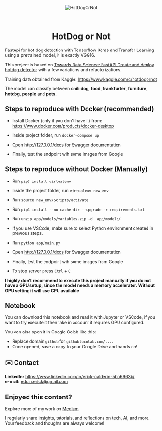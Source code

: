 <div align="center" id="top"> 
  <img src="https://drive.google.com/uc?id=11ildP7IqK4UzBUXXnW53s-NJlVZZfQHM" alt="HotDogOrNot" />

  &#xa0;

  <!-- <a href="https://hotdogornot.netlify.app">Demo</a> -->
</div>

<h1 align="center">HotDog or Not</h1>
FastApi for hot dog detection with Tensorflow Keras and Transfer Learning using a pretrained model, it is exactly VGG16.

This project is based on <a href=https://pub.towardsai.net/fastapi-create-and-deploy-hot-dog-detector-cf89d9b51a3c > Towards Data Science: FastAPI Create and deploy hotdog detector</a> with a few variations and refactorizations.

Training data obtained from Kaggle: https://www.kaggle.com/c/hotdogornot

The model can classify between __chili dog__, __food__, __frankfurter__, __furniture__, __hotdog__, __people__ and __pets__.

## Steps to reproduce with Docker (recommended)
* Install Docker (only if you don't have it) from: https://www.docker.com/products/docker-desktop

* Inside project folder, run `docker-compose up`

* Open http://127.0.0.1/docs for Swagger documentation

* Finally, test the endpoint wih some images from Google

## Steps to reproduce without Docker (Manually)


* Run `pip3 install virtualenv`

* Inside the project folder, run `virtualenv new_env`

* Run `source new_env/Scripts/activate`

* Run `pip3 install --no-cache-dir --upgrade -r requirements.txt`

* Run `unzip app/models/variables.zip -d  app/models/`

* If you use VSCode, make sure to select Python environment created in previous steps.

* Run `python app/main.py`

* Open http://127.0.0.1/docs for Swagger documentation

* Finally, test the endpoint wih some images from Google

* To stop server press `Ctrl` + `C`

**I highly don't recommend to execute this project manually if you do not have a GPU setup, since the model needs a memory accelerator. Without GPU setting it will use CPU available**

## Notebook
You can download this notebook and read it with Jupyter or VSCode, if you want to try execute it then take in account it requires GPU configured.

You can also open it in Google Colab like this:

* Replace domain `github` for `githubtocolab.com/...`.
* Once opened, save a copy to your Google Drive and hands on!

## ✉️ Contact
**LinkedIn:** https://www.linkedin.com/in/erick-calderin-5bb6963b/  
**e-mail:** edcm.erick@gmail.com

## Enjoyed this content?
Explore more of my work on [Medium](https://medium.com/@erickcalderin) 

I regularly share insights, tutorials, and reflections on tech, AI, and more. Your feedback and thoughts are always welcome!
